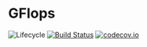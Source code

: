 # GFlops

![Lifecycle](https://img.shields.io/badge/lifecycle-experimental-orange.svg)<!--
![Lifecycle](https://img.shields.io/badge/lifecycle-maturing-blue.svg)
![Lifecycle](https://img.shields.io/badge/lifecycle-stable-green.svg)
![Lifecycle](https://img.shields.io/badge/lifecycle-retired-orange.svg)
![Lifecycle](https://img.shields.io/badge/lifecycle-archived-red.svg)
![Lifecycle](https://img.shields.io/badge/lifecycle-dormant-blue.svg) -->
[![Build Status](https://travis-ci.com/TRISCALE-INNOV/GFlops.jl.svg?branch=master)](https://travis-ci.com/TRISCALE-INNOV/GFlops.jl)
[![codecov.io](http://codecov.io/github/TRISCALE-INNOV/GFlops.jl/coverage.svg?branch=master)](http://codecov.io/github/TRISCALE-INNOV/GFlops.jl?branch=master)

